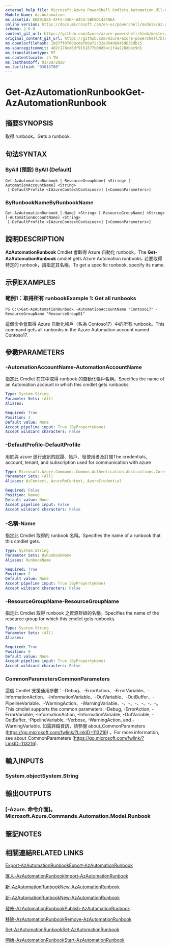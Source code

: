 ```yaml
---
external help file: Microsoft.Azure.PowerShell.Cmdlets.Automation.dll-Help.xml
Module Name: Az.Automation
ms.assetid: EDB918EA-4FF3-44EF-A4CA-5BFBD14340EA
online version: https://docs.microsoft.com/en-us/powershell/module/az.automation/get-azautomationrunbook
schema: 2.0.0
content_git_url: https://github.com/Azure/azure-powershell/blob/master/src/Automation/Automation/help/Get-AzAutomationRunbook.md
original_content_git_url: https://github.com/Azure/azure-powershell/blob/master/src/Automation/Automation/help/Get-AzAutomationRunbook.md
ms.openlocfilehash: 1b07ff07008c0af80a72c32ed64d6845d632db15
ms.sourcegitcommit: 4d2c178cd6df9151877b08d54c1f4a228dbec9d1
ms.translationtype: MT
ms.contentlocale: zh-TW
ms.lasthandoff: 01/29/2020
ms.locfileid: "93613780"
---
```

# <span data-ttu-id="04bb0-101">Get-AzAutomationRunbook</span><span class="sxs-lookup"><span data-stu-id="04bb0-101">Get-AzAutomationRunbook</span></span>

## <span data-ttu-id="04bb0-102">摘要</span><span class="sxs-lookup"><span data-stu-id="04bb0-102">SYNOPSIS</span></span>
<span data-ttu-id="04bb0-103">取得 runbook。</span><span class="sxs-lookup"><span data-stu-id="04bb0-103">Gets a runbook.</span></span>

## <span data-ttu-id="04bb0-104">句法</span><span class="sxs-lookup"><span data-stu-id="04bb0-104">SYNTAX</span></span>

### <span data-ttu-id="04bb0-105">ByAll (預設) </span><span class="sxs-lookup"><span data-stu-id="04bb0-105">ByAll (Default)</span></span>
```
Get-AzAutomationRunbook [-ResourceGroupName] <String> [-AutomationAccountName] <String>
 [-DefaultProfile <IAzureContextContainer>] [<CommonParameters>]
```

### <span data-ttu-id="04bb0-106">ByRunbookName</span><span class="sxs-lookup"><span data-stu-id="04bb0-106">ByRunbookName</span></span>
```
Get-AzAutomationRunbook [-Name] <String> [-ResourceGroupName] <String> [-AutomationAccountName] <String>
 [-DefaultProfile <IAzureContextContainer>] [<CommonParameters>]
```

## <span data-ttu-id="04bb0-107">說明</span><span class="sxs-lookup"><span data-stu-id="04bb0-107">DESCRIPTION</span></span>
<span data-ttu-id="04bb0-108">**AzAutomationRunbook** Cmdlet 會取得 Azure 自動化 runbook。</span><span class="sxs-lookup"><span data-stu-id="04bb0-108">The **Get-AzAutomationRunbook** cmdlet gets Azure Automation runbooks.</span></span>
<span data-ttu-id="04bb0-109">若要取得特定的 runbook，請指定其名稱。</span><span class="sxs-lookup"><span data-stu-id="04bb0-109">To get a specific runbook, specify its name.</span></span>

## <span data-ttu-id="04bb0-110">示例</span><span class="sxs-lookup"><span data-stu-id="04bb0-110">EXAMPLES</span></span>

### <span data-ttu-id="04bb0-111">範例1：取得所有 runbook</span><span class="sxs-lookup"><span data-stu-id="04bb0-111">Example 1: Get all runbooks</span></span>
```
PS C:\>Get-AzAutomationRunbook -AutomationAccountName "Contoso17" -ResourceGroupName "ResourceGroup01"
```

<span data-ttu-id="04bb0-112">這個命令會取得 Azure 自動化帳戶（名為 Contoso17）中的所有 runbook。</span><span class="sxs-lookup"><span data-stu-id="04bb0-112">This command gets all runbooks in the Azure Automation account named Contoso17.</span></span>

## <span data-ttu-id="04bb0-113">參數</span><span class="sxs-lookup"><span data-stu-id="04bb0-113">PARAMETERS</span></span>

### <span data-ttu-id="04bb0-114">-AutomationAccountName</span><span class="sxs-lookup"><span data-stu-id="04bb0-114">-AutomationAccountName</span></span>
<span data-ttu-id="04bb0-115">指定此 Cmdlet 在其中取得 runbook 的自動化帳戶名稱。</span><span class="sxs-lookup"><span data-stu-id="04bb0-115">Specifies the name of an Automation account in which this cmdlet gets runbooks.</span></span>

```yaml
Type: System.String
Parameter Sets: (All)
Aliases:

Required: True
Position: 1
Default value: None
Accept pipeline input: True (ByPropertyName)
Accept wildcard characters: False
```

### <span data-ttu-id="04bb0-116">-DefaultProfile</span><span class="sxs-lookup"><span data-stu-id="04bb0-116">-DefaultProfile</span></span>
<span data-ttu-id="04bb0-117">用於與 azure 進行通訊的認證、帳戶、租使用者及訂閱</span><span class="sxs-lookup"><span data-stu-id="04bb0-117">The credentials, account, tenant, and subscription used for communication with azure</span></span>

```yaml
Type: Microsoft.Azure.Commands.Common.Authentication.Abstractions.Core.IAzureContextContainer
Parameter Sets: (All)
Aliases: AzContext, AzureRmContext, AzureCredential

Required: False
Position: Named
Default value: None
Accept pipeline input: False
Accept wildcard characters: False
```

### <span data-ttu-id="04bb0-118">-名稱</span><span class="sxs-lookup"><span data-stu-id="04bb0-118">-Name</span></span>
<span data-ttu-id="04bb0-119">指定此 Cmdlet 取得的 runbook 名稱。</span><span class="sxs-lookup"><span data-stu-id="04bb0-119">Specifies the name of a runbook that this cmdlet gets.</span></span>

```yaml
Type: System.String
Parameter Sets: ByRunbookName
Aliases: RunbookName

Required: True
Position: 2
Default value: None
Accept pipeline input: True (ByPropertyName)
Accept wildcard characters: False
```

### <span data-ttu-id="04bb0-120">-ResourceGroupName</span><span class="sxs-lookup"><span data-stu-id="04bb0-120">-ResourceGroupName</span></span>
<span data-ttu-id="04bb0-121">指定此 Cmdlet 取得 runbook 之資源群組的名稱。</span><span class="sxs-lookup"><span data-stu-id="04bb0-121">Specifies the name of the resource group for which this cmdlet gets runbooks.</span></span>

```yaml
Type: System.String
Parameter Sets: (All)
Aliases:

Required: True
Position: 0
Default value: None
Accept pipeline input: True (ByPropertyName)
Accept wildcard characters: False
```

### <span data-ttu-id="04bb0-122">CommonParameters</span><span class="sxs-lookup"><span data-stu-id="04bb0-122">CommonParameters</span></span>
<span data-ttu-id="04bb0-123">這個 Cmdlet 支援通用參數：-Debug、-ErrorAction、-ErrorVariable、-InformationAction、-InformationVariable、-OutVariable、-OutBuffer、-PipelineVariable、-WarningAction、-WarningVariable、-、-、-、-、-、-。</span><span class="sxs-lookup"><span data-stu-id="04bb0-123">This cmdlet supports the common parameters: -Debug, -ErrorAction, -ErrorVariable, -InformationAction, -InformationVariable, -OutVariable, -OutBuffer, -PipelineVariable, -Verbose, -WarningAction, and -WarningVariable.</span></span> <span data-ttu-id="04bb0-124">如需詳細資訊，請參閱 about_CommonParameters (https://go.microsoft.com/fwlink/?LinkID=113216) 。</span><span class="sxs-lookup"><span data-stu-id="04bb0-124">For more information, see about_CommonParameters (https://go.microsoft.com/fwlink/?LinkID=113216).</span></span>

## <span data-ttu-id="04bb0-125">輸入</span><span class="sxs-lookup"><span data-stu-id="04bb0-125">INPUTS</span></span>

### <span data-ttu-id="04bb0-126">System.object</span><span class="sxs-lookup"><span data-stu-id="04bb0-126">System.String</span></span>

## <span data-ttu-id="04bb0-127">輸出</span><span class="sxs-lookup"><span data-stu-id="04bb0-127">OUTPUTS</span></span>

### <span data-ttu-id="04bb0-128">[-Azure. 命令介面]。</span><span class="sxs-lookup"><span data-stu-id="04bb0-128">Microsoft.Azure.Commands.Automation.Model.Runbook</span></span>

## <span data-ttu-id="04bb0-129">筆記</span><span class="sxs-lookup"><span data-stu-id="04bb0-129">NOTES</span></span>

## <span data-ttu-id="04bb0-130">相關連結</span><span class="sxs-lookup"><span data-stu-id="04bb0-130">RELATED LINKS</span></span>

[<span data-ttu-id="04bb0-131">Export-AzAutomationRunbook</span><span class="sxs-lookup"><span data-stu-id="04bb0-131">Export-AzAutomationRunbook</span></span>](./Export-AzAutomationRunbook.md)

[<span data-ttu-id="04bb0-132">匯入-AzAutomationRunbook</span><span class="sxs-lookup"><span data-stu-id="04bb0-132">Import-AzAutomationRunbook</span></span>](./Import-AzAutomationRunbook.md)

[<span data-ttu-id="04bb0-133">新-AzAutomationRunbook</span><span class="sxs-lookup"><span data-stu-id="04bb0-133">New-AzAutomationRunbook</span></span>](./New-AzAutomationRunbook.md)

[<span data-ttu-id="04bb0-134">新-AzAutomationRunbook</span><span class="sxs-lookup"><span data-stu-id="04bb0-134">New-AzAutomationRunbook</span></span>](./New-AzAutomationRunbook.md)

[<span data-ttu-id="04bb0-135">發佈-AzAutomationRunbook</span><span class="sxs-lookup"><span data-stu-id="04bb0-135">Publish-AzAutomationRunbook</span></span>](./Publish-AzAutomationRunbook.md)

[<span data-ttu-id="04bb0-136">移除-AzAutomationRunbook</span><span class="sxs-lookup"><span data-stu-id="04bb0-136">Remove-AzAutomationRunbook</span></span>](./Remove-AzAutomationRunbook.md)

[<span data-ttu-id="04bb0-137">Set-AzAutomationRunbook</span><span class="sxs-lookup"><span data-stu-id="04bb0-137">Set-AzAutomationRunbook</span></span>](./Set-AzAutomationRunbook.md)

[<span data-ttu-id="04bb0-138">開始-AzAutomationRunbook</span><span class="sxs-lookup"><span data-stu-id="04bb0-138">Start-AzAutomationRunbook</span></span>](./Start-AzAutomationRunbook.md)


